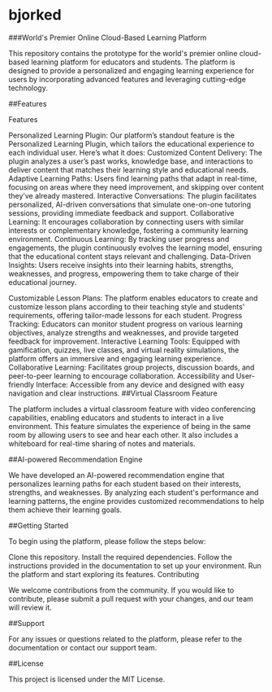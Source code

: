 # bjorked
###World's Premier Online Cloud-Based Learning Platform

This repository contains the prototype for the world's premier online cloud-based learning platform for educators and students. The platform is designed to provide a personalized and engaging learning experience for users by incorporating advanced features and leveraging cutting-edge technology.

##Features

Features

Personalized Learning Plugin: Our platform’s standout feature is the Personalized Learning Plugin, which tailors the educational experience to each individual user. Here’s what it does:
Customized Content Delivery: The plugin analyzes a user’s past works, knowledge base, and interactions to deliver content that matches their learning style and educational needs.
Adaptive Learning Paths: Users find learning paths that adapt in real-time, focusing on areas where they need improvement, and skipping over content they’ve already mastered.
Interactive Conversations: The plugin facilitates personalized, AI-driven conversations that simulate one-on-one tutoring sessions, providing immediate feedback and support.
Collaborative Learning: It encourages collaboration by connecting users with similar interests or complementary knowledge, fostering a community learning environment.
Continuous Learning: By tracking user progress and engagements, the plugin continuously evolves the learning model, ensuring that the educational content stays relevant and challenging.
Data-Driven Insights: Users receive insights into their learning habits, strengths, weaknesses, and progress, empowering them to take charge of their educational journey.

Customizable Lesson Plans: The platform enables educators to create and customize lesson plans according to their teaching style and students' requirements, offering tailor-made lessons for each student.
Progress Tracking: Educators can monitor student progress on various learning objectives, analyze strengths and weaknesses, and provide targeted feedback for improvement.
Interactive Learning Tools: Equipped with gamification, quizzes, live classes, and virtual reality simulations, the platform offers an immersive and engaging learning experience.
Collaborative Learning: Facilitates group projects, discussion boards, and peer-to-peer learning to encourage collaboration.
Accessibility and User-friendly Interface: Accessible from any device and designed with easy navigation and clear instructions.
##Virtual Classroom Feature

The platform includes a virtual classroom feature with video conferencing capabilities, enabling educators and students to interact in a live environment. This feature simulates the experience of being in the same room by allowing users to see and hear each other. It also includes a whiteboard for real-time sharing of notes and materials.

##AI-powered Recommendation Engine

We have developed an AI-powered recommendation engine that personalizes learning paths for each student based on their interests, strengths, and weaknesses. By analyzing each student's performance and learning patterns, the engine provides customized recommendations to help them achieve their learning goals.

##Getting Started

To begin using the platform, please follow the steps below:

Clone this repository.
Install the required dependencies.
Follow the instructions provided in the documentation to set up your environment.
Run the platform and start exploring its features.
Contributing

We welcome contributions from the community. If you would like to contribute, please submit a pull request with your changes, and our team will review it.

##Support

For any issues or questions related to the platform, please refer to the documentation or contact our support team.

##License

This project is licensed under the MIT License.
